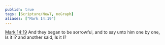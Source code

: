 ```yaml
---
publish: true
tags: [Scripture/NewT, noGraph]
aliases: ["Mark 14:19"]
---
```

[Mark 14:19](https://churchofjesuschrist.org/study/scriptures/nt/mark/14?lang=eng&id=p19#p19) And they began to be sorrowful, and to say unto him one by one, Is it I? and another said, Is it I?
